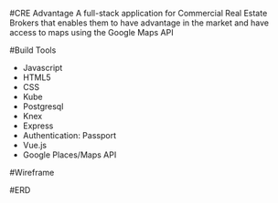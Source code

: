 #CRE Advantage
A full-stack application for Commercial Real Estate Brokers that enables them to have advantage in the market and have access to maps using the Google Maps API


#Build Tools
<ul>
<li>Javascript</li>
<li>HTML5</li>
<li>CSS</li>
<li>Kube</li>
<li>Postgresql</li>
<li>Knex</li>
<li>Express</li>
<li>Authentication: Passport</li>
<li>Vue.js</li>
<li>Google Places/Maps API</li>
</ul>


#Wireframe

#ERD
